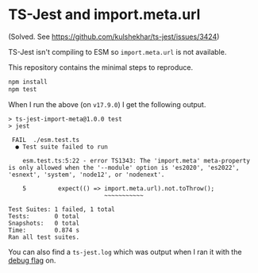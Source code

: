 # TS-Jest and import.meta.url

(Solved. See https://github.com/kulshekhar/ts-jest/issues/3424)

TS-Jest isn't compiling to ESM so `import.meta.url` is not available.

This repository contains the minimal steps to reproduce.

```sh
npm install
npm test
```

When I run the above (on `v17.9.0`) I get the following output.

```
> ts-jest-import-meta@1.0.0 test
> jest

 FAIL  ./esm.test.ts
  ● Test suite failed to run

    esm.test.ts:5:22 - error TS1343: The 'import.meta' meta-property is only allowed when the '--module' option is 'es2020', 'es2022', 'esnext', 'system', 'node12', or 'nodenext'.

    5         expect(() => import.meta.url).not.toThrow();
                           ~~~~~~~~~~~

Test Suites: 1 failed, 1 total
Tests:       0 total
Snapshots:   0 total
Time:        0.874 s
Ran all test suites.
```

You can also find a `ts-jest.log` which was output when I ran it with the [debug flag](https://kulshekhar.github.io/ts-jest/docs/debugging/) on.
